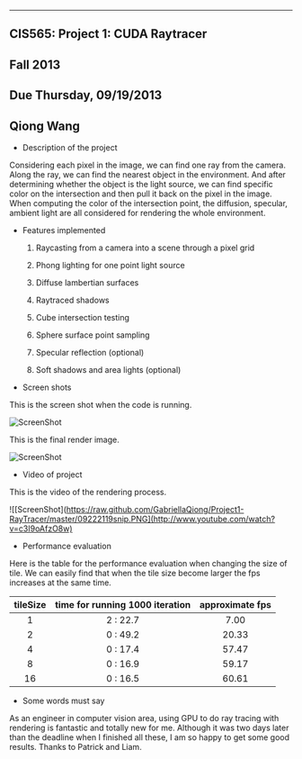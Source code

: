 -------------------------------------------------------------------------------
CIS565: Project 1: CUDA Raytracer
-------------------------------------------------------------------------------
Fall 2013
-------------------------------------------------------------------------------
Due Thursday, 09/19/2013
-------------------------------------------------------------------------------
Qiong Wang
-------------------------------------------------------------------------------


* Description of the project

Considering each pixel in the image, we can find one ray from the camera. Along the ray, we can find the nearest object in the environment. And after determining whether the object is the light source, we can find specific color on the intersection and then pull it back on the pixel in the image. When computing the color of the intersection point, the diffusion, specular, ambient light are all considered for rendering the whole environment.


* Features implemented
 
   1. Raycasting from a camera into a scene through a pixel grid

   2. Phong lighting for one point light source
   
   3. Diffuse lambertian surfaces
   
   4. Raytraced shadows
   
   5. Cube intersection testing
   
   6. Sphere surface point sampling
   
   7. Specular reflection (optional)
   
   8. Soft shadows and area lights (optional)


* Screen shots

This is the screen shot when the code is running.

![ScreenShot](https://raw.github.com/GabriellaQiong/Project1-RayTracer/master/09222118snip.PNG)

This is the final render image.

![ScreenShot](https://raw.github.com/GabriellaQiong/Project1-RayTracer/master/09222119snip.PNG)


* Video of project

This is the video of the rendering process.

![[ScreenShot](https://raw.github.com/GabriellaQiong/Project1-RayTracer/master/09222119snip.PNG](http://www.youtube.com/watch?v=c3I9oAfzO8w)


* Performance evaluation

Here is the table for the performance evaluation when changing the size of tile. We can easily find that when the tile size become larger the fps increases at the same time.

| tileSize  |     time for running 1000 iteration    |  approximate fps |
|:---------:|:--------------------------------------:|:----------------:|
|     1     |               2 : 22.7                 |       7.00       |
|     2     |               0 : 49.2                 |       20.33      |
|     4     |               0 : 17.4                 |       57.47      |
|     8     |               0 : 16.9                 |       59.17      |
|    16     |               0 : 16.5                 |       60.61      |



* Some words must say

As an engineer in computer vision area, using GPU to do ray tracing with rendering is fantastic and totally new for me. Although it was two days later than the deadline when I finished all these, I am so happy to get some good results. Thanks to Patrick and Liam.

